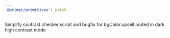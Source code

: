 ```yaml
---
'@primer/primitives': patch
---
```


Simplify contrast checker script and bugfix for bgColor.upsell.muted in dark high contrast mode
